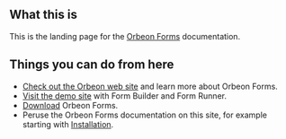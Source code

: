 ## What this is

This is the landing page for the [Orbeon Forms](http://www.orbeon.com/) documentation.

## Things you can do from here

- [Check out the Orbeon web site](http://www.orbeon.com/) and learn more about Orbeon Forms.
- [Visit the demo site](http://demo.orbeon.com/orbeon/) with Form Builder and Form Runner.
- [Download](http://www.orbeon.com/download) Orbeon Forms.
- Peruse the Orbeon Forms documentation on this site, for example starting with [Installation](installation/README.md).
